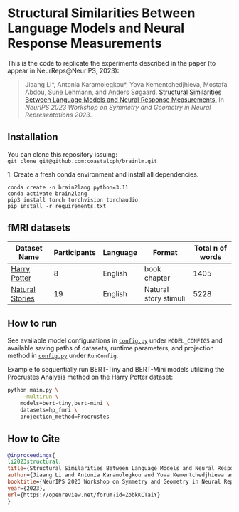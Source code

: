 # Structural Similarities Between Language Models and Neural Response Measurements

This is the code to replicate the experiments described in the paper (to appear in NeurReps@NeurIPS, 2023):

> Jiaang Li*, Antonia Karamolegkou*, Yova Kementchedjhieva, Mostafa Abdou, Sune Lehmann, and Anders Søgaard. [Structural Similarities Between Language Models and Neural Response Measurements.](https://openreview.net/forum?id=ZobkKCTaiY) In _NeurIPS 2023 Workshop on Symmetry and Geometry in Neural Representations 2023_.

## Installation
You can clone this repository issuing: <br>
`git clone git@github.com:coastalcph/brainlm.git`

1\. Create a fresh conda environment and install all dependencies.
```text
conda create -n brain2lang python=3.11
conda activate brain2lang
pip3 install torch torchvision torchaudio
pip install -r requirements.txt
```

## fMRI datasets

| Dataset Name                                                                     | Participants | Language        | Format                | Total n of words |
|----------------------------------------------------------------------------------|--------------|-----------------|-----------------------|------------------------------------|
| [Harry Potter](http://www.cs.cmu.edu/~fmri/plosone/)                             | 8            | English         | book chapter          | 1405                        |
| [Natural Stories](https://osf.io/eq2ba/?view_only=)                              | 19           | English         | Natural story stimuli | 5228                               |

## How to run

See available model configurations in [`config.py`](./src/config.py) under `MODEL_CONFIGS` and available saving paths of datasets, runtime parameters, and projection method in [`config.py`](./src/config.py) under `RunConfig`.

Example to sequentially run BERT-Tiny and BERT-Mini models utilizing the Procrustes Analysis method on the Harry Potter dataset:

```bash
python main.py \
    --multirun \
    models=bert-tiny,bert-mini \
    datasets=hp_fmri \
    projection_method=Procrustes
```

## How to Cite

```bibtex
@inproceedings{
li2023structural,
title={Structural Similarities Between Language Models and Neural Response Measurements},
author={Jiaang Li and Antonia Karamolegkou and Yova Kementchedjhieva and Mostafa Abdou and Sune Lehmann and Anders S{\o}gaard},
booktitle={NeurIPS 2023 Workshop on Symmetry and Geometry in Neural Representations},
year={2023},
url={https://openreview.net/forum?id=ZobkKCTaiY}
}
```